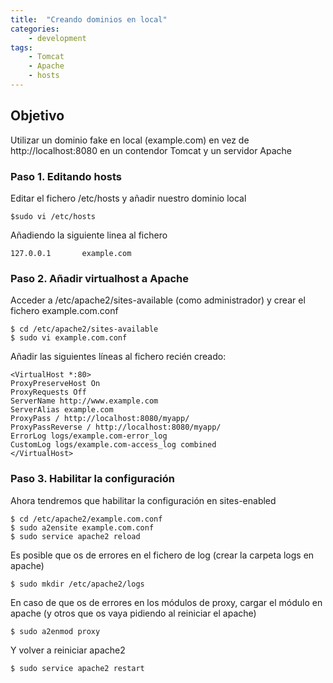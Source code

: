 ```yaml
---
title:  "Creando dominios en local"
categories: 
    - development
tags:
    - Tomcat
    - Apache
    - hosts
---
```


## Objetivo
Utilizar un dominio fake en local (example.com) en vez de http://localhost:8080 en un contendor Tomcat y un servidor Apache

### Paso 1. Editando hosts

Editar el fichero /etc/hosts y añadir nuestro dominio local

```
$sudo vi /etc/hosts
```
Añadiendo la siguiente linea al fichero

```
127.0.0.1       example.com
```

### Paso 2. Añadir virtualhost a Apache

Acceder a /etc/apache2/sites-available (como administrador) y crear el fichero example.com.conf

```
$ cd /etc/apache2/sites-available
$ sudo vi example.com.conf 
```

Añadir las siguientes líneas al fichero recién creado:

```
<VirtualHost *:80>
ProxyPreserveHost On
ProxyRequests Off
ServerName http://www.example.com
ServerAlias example.com
ProxyPass / http://localhost:8080/myapp/
ProxyPassReverse / http://localhost:8080/myapp/
ErrorLog logs/example.com-error_log
CustomLog logs/example.com-access_log combined
</VirtualHost>
```

### Paso 3. Habilitar la configuración


Ahora tendremos que habilitar la configuración en sites-enabled 
```
$ cd /etc/apache2/example.com.conf
$ sudo a2ensite example.com.conf
$ sudo service apache2 reload
```

Es posible que os de errores en el fichero de log (crear la carpeta logs en apache)

```
$ sudo mkdir /etc/apache2/logs
```

En caso de que os de errores en los módulos de proxy, cargar el módulo en apache (y otros que os vaya pidiendo al reiniciar el apache)

```
$ sudo a2enmod proxy
```

Y volver a reiniciar apache2

```
$ sudo service apache2 restart
```
